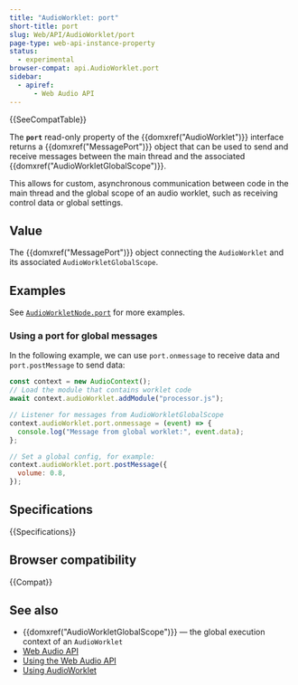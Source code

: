 ```yaml
---
title: "AudioWorklet: port"
short-title: port
slug: Web/API/AudioWorklet/port
page-type: web-api-instance-property
status:
  - experimental
browser-compat: api.AudioWorklet.port
sidebar:
  - apiref:
      - Web Audio API
---
```


{{SeeCompatTable}}

The **`port`** read-only property of the {{domxref("AudioWorklet")}} interface returns a {{domxref("MessagePort")}} object that can be used to send and receive messages between the main thread and the associated {{domxref("AudioWorkletGlobalScope")}}.

This allows for custom, asynchronous communication between code in the main thread and the global scope of an audio worklet, such as receiving control data or global settings.

## Value

The {{domxref("MessagePort")}} object connecting the `AudioWorklet` and its associated `AudioWorkletGlobalScope`.

## Examples

See [`AudioWorkletNode.port`](/en-US/docs/Web/API/AudioWorkletNode/port#examples) for more examples.

### Using a port for global messages

In the following example, we can use `port.onmessage` to receive data and `port.postMessage` to send data:

```js
const context = new AudioContext();
// Load the module that contains worklet code
await context.audioWorklet.addModule("processor.js");

// Listener for messages from AudioWorkletGlobalScope
context.audioWorklet.port.onmessage = (event) => {
  console.log("Message from global worklet:", event.data);
};

// Set a global config, for example:
context.audioWorklet.port.postMessage({
  volume: 0.8,
});
```

## Specifications

{{Specifications}}

## Browser compatibility

{{Compat}}

## See also

- {{domxref("AudioWorkletGlobalScope")}} — the global execution context of an `AudioWorklet`
- [Web Audio API](/en-US/docs/Web/API/Web_Audio_API)
- [Using the Web Audio API](/en-US/docs/Web/API/Web_Audio_API/Using_Web_Audio_API)
- [Using AudioWorklet](/en-US/docs/Web/API/Web_Audio_API/Using_AudioWorklet)
